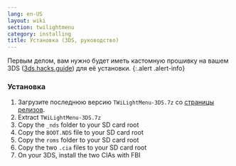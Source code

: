 ```yaml
---
lang: en-US
layout: wiki
section: twilightmenu
category: installing
title: Установка (3DS, руководство)
---
```


Первым делом, вам нужно будет иметь кастомную прошивку на вашем 3DS ([3ds.hacks.guide](https://3ds.hacks.guide)) для её установки.
{:.alert .alert-info}

### Установка
1. Загрузите последнюю версию `TWiLightMenu-3DS.7z` со [страницы релизов](https://github.com/DS-Homebrew/TWiLightMenu/releases).
1. Extract `TWiLightMenu-3DS.7z`
1. Copy the `_nds` folder to your SD card root
1. Copy the `BOOT.NDS` file to your SD card root
1. Copy the `roms` folder to your SD card root
1. Copy the two `.cia` files to your SD card root
1. On your 3DS, install the two CIAs with FBI
